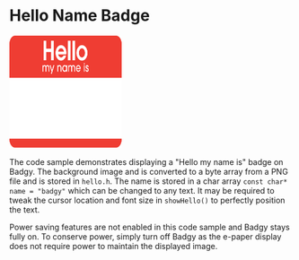 # Hello Name Badge

<img src="../../website/img/hello_my_name_is_sticker.png" width="200" height="200" />

The code sample demonstrates displaying a "Hello my name is" badge on Badgy. The background image and is converted to a byte array from a PNG file and is stored in `hello.h`. The name is stored in a char array `const char* name = "badgy"` which can be changed to any text. It may be required to tweak the cursor location and font size in `showHello()` to perfectly position the text.

Power saving features are not enabled in this code sample and Badgy stays fully on. To conserve power, simply turn off Badgy as the e-paper display does not require power to maintain the displayed image.